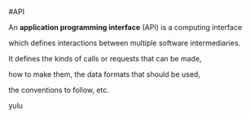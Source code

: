 #API



An **application programming interface** (API) is a computing interface



 which defines interactions between multiple software intermediaries.



 It defines the kinds of calls or requests that can be made,



how to make them, the data formats that should be used,



 the conventions to follow, etc.



yulu